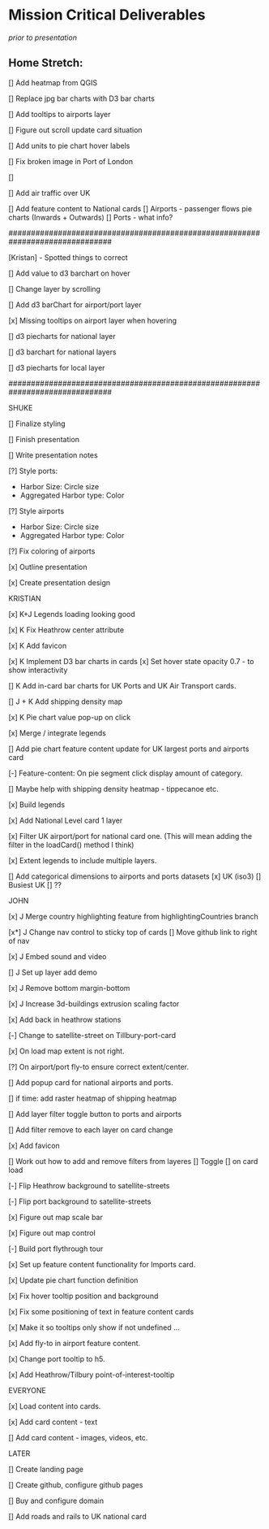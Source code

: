 
# Mission Critical Deliverables

_prior to presentation_

## Home Stretch:

[] Add heatmap from QGIS

[] Replace jpg bar charts with D3 bar charts

[] Add tooltips to airports layer

[] Figure out scroll update card situation

[] Add units to pie chart hover labels

[] Fix broken image in Port of London

[]

[] Add air traffic over UK

[] Add feature content to National cards
  [] Airports - passenger flows pie charts (Inwards + Outwards)
  [] Ports - what info?

###############################################################################

[Kristan] - Spotted things to correct

[] Add value to d3 barchart on hover

[] Change layer by scrolling

[] Add d3 barChart for airport/port layer

[x] Missing tooltips on airport layer when hovering

[] d3 piecharts for national layer

[] d3 barchart for national layers

[] d3 piecharts for local layer

###############################################################################

SHUKE

[] Finalize styling

[] Finish presentation

[] Write presentation notes

[?] Style ports:
- Harbor Size: Circle size
- Aggregated Harbor type: Color

[?] Style airports
- Harbor Size: Circle size
- Aggregated Harbor type: Color

[?] Fix coloring of airports

[x] Outline presentation

[x] Create presentation design



KRISTIAN

[x] K+J Legends loading looking good

[x] K Fix Heathrow center attribute

[x] K Add favicon


[x] K Implement D3 bar charts in cards
  [x] Set hover state opacity 0.7 - to show interactivity

[] K Add in-card bar charts for UK Ports and UK Air Transport cards.

[] J + K Add shipping density map

[x] K Pie chart value pop-up on click

[x] Merge / integrate legends

[] Add pie chart feature content update for UK largest ports and airports card

[-] Feature-content: On pie segment click display amount of category.

[] Maybe help with shipping density heatmap - tippecanoe etc.

[x] Build legends

[x] Add National Level card 1 layer

[x] Filter UK airport/port for national card one. (This will mean adding the filter in the loadCard() method I think)

[x] Extent legends to include multiple layers.

[] Add categorical dimensions to airports and ports datasets
  [x] UK (iso3)
  [] Busiest UK
  [] ??



JOHN

[x] J Merge country highlighting feature from highlightingCountries branch

[x*] J Change nav control to sticky top of cards
  [] Move github link to right of nav

[x] J Embed sound and video

[] J Set up layer add demo

[x] J Remove bottom margin-bottom

[x] J Increase 3d-buildings extrusion scaling factor

[x] Add back in heathrow stations


[-] Change to satellite-street on Tillbury-port-card

[x] On load map extent is not right.

[?] On airport/port fly-to ensure correct extent/center.

[] Add popup card for national airports and ports.

[] if time: add raster heatmap of shipping heatmap

[] Add layer filter toggle button to ports and airports

[] Add filter remove to each layer on card change

[x] Add favicon

[] Work out how to add and remove filters from layeres
  [] Toggle
  [] on card load



[-] Flip Heathrow background to satellite-streets

[-] Flip port background to satellite-streets

[x] Figure out map scale bar

[x] Figure out map control

[-] Build port flythrough tour

[x] Set up feature content functionality for Imports card.

[x] Update pie chart function definition

[x] Fix hover tooltip position and background

[x] Fix some positioning of text in feature content cards

[x] Make it so tooltips only show if not undefined ...

[x] Add fly-to in airport feature content.

[x] Change port tooltip to h5.

[x] Add Heathrow/Tilbury point-of-interest-tooltip





EVERYONE

[x] Load content into cards.

[x] Add card content - text

[] Add card content - images, videos, etc.


LATER

[] Create landing page

[] Create github, configure github pages

[] Buy and configure domain

[] Add roads and rails to UK national card







##
